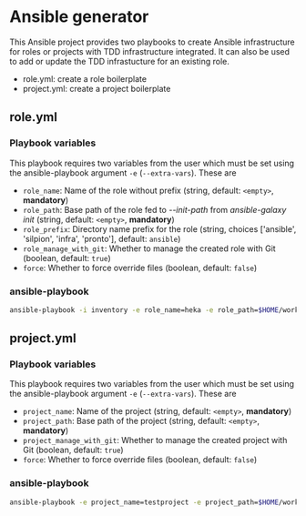 # Ansible generator

This Ansible project provides two playbooks to create Ansible
infrastructure for roles or projects with TDD infrastructure
integrated. It can also be used to add or update the TDD infrastucture
for an existing role.

* role.yml: create a role boilerplate
* project.yml: create a project boilerplate


## role.yml

### Playbook variables

This playbook requires two variables from the user which must be set
using the ansible-playbook argument ``-e`` (``--extra-vars``). These are

* ``role_name``: Name of the role without prefix (string, default: ``<empty>``, **mandatory**)
* ``role_path``: Base path of the role fed to *--init-path* from *ansible-galaxy init* (string, default: ``<empty>``, **mandatory**)
* ``role_prefix``: Directory name prefix for the role (string, choices ['ansible', 'silpion', 'infra', 'pronto'], default: ``ansible``)
* ``role_manage_with_git``: Whether to manage the created role with Git (boolean, default: ``true``)
* ``force``: Whether to force override files (boolean, default: ``false``)

### ansible-playbook

```bash
ansible-playbook -i inventory -e role_name=heka -e role_path=$HOME/work/git/ansible-roles role.yml
```

## project.yml

### Playbook variables

This playbook requires two variables from the user which must be set
using the ansible-playbook argument ``-e`` (``--extra-vars``). These are

* ``project_name``: Name of the project (string, default: ``<empty>``, **mandatory**)
* ``project_path``: Base path of the project (string, default: ``<empty>``, **mandatory**)
* ``project_manage_with_git``: Whether to manage the created project with Git (boolean, default: ``true``)
* ``force``: Whether to force override files (boolean, default: ``false``)

### ansible-playbook

```bash
ansible-playbook -e project_name=testproject -e project_path=$HOME/work/git/projects project.yml
```


<!-- vim: set nofen ts=4 sw=4 et: -->
